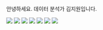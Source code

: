 안녕하세요.
데이터 분석가 김지원입니다.
<!---
pythonzz0622/pythonzz0622 is a ✨ special ✨ repository because its `README.md` (this file) appears on your GitHub profile.
You can click the Preview link to take a look at your changes.
--->

<img src="https://img.shields.io/badge/Python-3766AB?style=flat-square&logo=Python&logoColor=white"/></a>
<img src="https://img.shields.io/badge/Python-3766AB?style=flat-square&logo=Docker&logoColor=white"/></a>
<img src="https://img.shields.io/badge/Python-3766AB?style=flat-square&logo=Linux&logoColor=white"/></a>
<img src="https://img.shields.io/badge/Python-3766AB?style=flat-square&logo=Ubuntu&logoColor=white"/></a>
<img src="https://img.shields.io/badge/Python-3766AB?style=flat-square&logo=Git&logoColor=white"/></a>
<img src="https://img.shields.io/badge/Python-3766AB?style=flat-square&logo=Pytorch&logoColor=white"/></a>
<img src="https://img.shields.io/badge/Python-3766AB?style=flat-square&logo=Tensorflow&logoColor=white"/></a>
